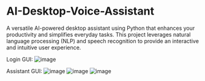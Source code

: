 # AI-Desktop-Voice-Assistant
A versatile AI-powered desktop assistant using Python that enhances your productivity and simplifies everyday tasks. This project leverages natural language processing (NLP) and speech recognition to provide an interactive and intuitive user experience.

Login GUI: 
![image](https://github.com/Surajsc007/AI-Desktop-Voice-Assistant/assets/85945160/4244fc37-b10a-4e9b-a2fb-29e62115c8e8)

Assistant GUI:
![image](https://github.com/Surajsc007/AI-Desktop-Voice-Assistant/assets/85945160/a63a3f13-4b46-4e53-8fff-5c904d82c2ac)
![image](https://github.com/Surajsc007/AI-Desktop-Voice-Assistant/assets/85945160/a3713531-d805-47f0-a3b7-48ca650d6808)
![image](https://github.com/Surajsc007/AI-Desktop-Voice-Assistant/assets/85945160/28696123-23c6-4a4e-a9a2-956438bf1dc0)



